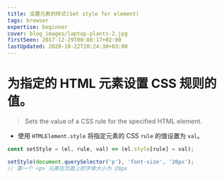 ```yaml
---
title: 设置元素的样式(Set style for element)
tags: browser
expertise: beginner
cover: blog_images/laptop-plants-2.jpg
firstSeen: 2017-12-29T00:08:17+02:00
lastUpdated: 2020-10-22T20:24:30+03:00
---
```


# 为指定的 HTML 元素设置 CSS 规则的值。
> Sets the value of a CSS rule for the specified HTML element.

- 使用 `HTMLElement.style` 将指定元素的 CSS `rule` 的值设置为 `val`。

```js
const setStyle = (el, rule, val) => (el.style[rule] = val);
```

```js
setStyle(document.querySelector('p'), 'font-size', '20px');
// 第一个 <p> 元素在页面上的字体大小为 20px
```
